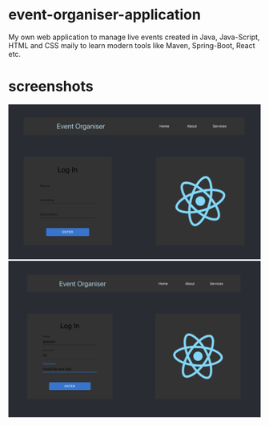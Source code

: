 # event-organiser-application
My own web application to manage live events
created in Java, Java-Script, HTML and CSS maily 
to learn modern tools like Maven, Spring-Boot, React etc.

# screenshots
![Screenshot2.png](Screenshot2.png)
![Screenshot1.png](Screenshot1.png)
